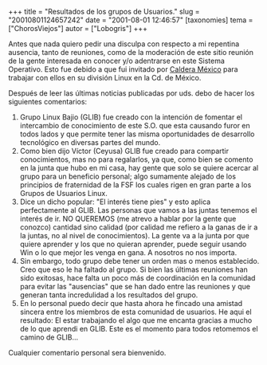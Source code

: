 +++
title = "Resultados de los grupos de Usuarios."
slug = "20010801124657242"
date = "2001-08-01 12:46:57"
[taxonomies]
tema = ["ChorosViejos"]
autor = ["Lobogris"]
+++

Antes que nada quiero pedir una disculpa con respecto a mi repentina
ausencia, tanto de reuniones, como de la moderación de este sitio
reunión de la gente interesada en conocer y/o adentrarse en este Sistema
Operativo. Esto fue debido a que fui invitado por [Caldera
México](http://www.caldera.com.mx) para trabajar con ellos en su
división Linux en la Cd. de México.

Después de leer las últimas noticias publicadas por uds. debo de hacer
los siguientes comentarios:

<!-- more -->
1.  Grupo Linux Bajio (GLIB) fue creado con la intención de fomentar el
    intercambio de conocimiento de este S.O. que esta causando furor en
    todos lados y que permite tener las misma oportunidades de
    desarrollo tecnológico en diversas partes del mundo.
2.  Como bien dijo Víctor (Ceyusa) GLIB fue creado para compartir
    conocimientos, mas no para regalarlos, ya que, como bien se comento
    en la junta que hubo en mi casa, hay gente que solo se quiere
    acercar al grupo para un beneficio personal; algo sumamente alejado
    de los principios de fraternidad de la FSF los cuales rigen en gran
    parte a los Grupos de Usuarios Linux.
3.  Dice un dicho popular: "El interés tiene pies" y esto aplica
    perfectamente al GLIB. Las personas que vamos a las juntas tenemos
    el interés de ir. NO QUEREMOS (me atrevo a hablar por la gente que
    conozco) cantidad sino calidad (por calidad me refiero a la ganas de
    ir a la juntas, no al nivel de conocimientos). La gente va a la
    junta por que quiere aprender y los que no quieran aprender, puede
    seguir usando Win o lo que mejor les venga en gana. A nosotros no
    nos importa.
4.  Sin embargo, todo grupo debe tener un orden mas o menos establecido.
    Creo que eso le ha faltado al grupo. Si bien las últimas reuniones
    han sido exitosas, hace falta un poco más de coordinación en la
    comunidad para evitar las "ausencias" que se han dado entre las
    reuniones y que generan tanta incredulidad a los resultados del
    grupo.
5.  En lo personal puedo decir que hasta ahora he fincado una amistad
    sincera entre los miembros de esta comunidad de usuarios. He aqui el
    resultado: El estar trabajando el algo que me encanta gracias a
    mucho de lo que aprendi en GLIB. Este es el momento para todos
    retomemos el camino de GLIB...

Cualquier comentario personal sera bienvenido.

